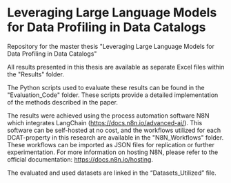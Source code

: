 # Leveraging  Large Language Models for Data Profiling in Data Catalogs
Repository for the master thesis "Leveraging  Large Language Models for Data Profiling in Data Catalogs"

All results presented in this thesis are available as separate Excel files within the "Results" folder.

The Python scripts used to evaluate these results can be found in the "Evaluation_Code" folder. These scripts provide a detailed implementation of the methods described in the paper.

The results were achieved using the process automation software N8N which integrates LangChain (https://docs.n8n.io/advanced-ai/). This software can be self-hosted at no cost, and the workflows utilized for each DCAT-property in this research are available in the "N8N_Workflows" folder. 
These workflows can be imported as JSON files for replication or further experimentation. For more information on hosting N8N, please refer to the official documentation: https://docs.n8n.io/hosting.

The evaluated and used datasets are linked in the “Datasets_Utilized” file.
